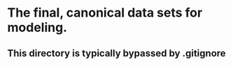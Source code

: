 # The final, canonical data sets for modeling.
## This directory is typically bypassed by .gitignore

